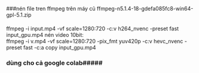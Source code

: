 ###nén file tren ffmpeg trên máy cũ ffmpeg-n5.1.4-18-gdefa085fc8-win64-gpl-5.1.zip
####
ffmpeg -i input.mp4 -vf scale=1280:720 -c:v h264_nvenc -preset fast input_gpu.mp4
nén video 10bit:	
ffmpeg -i v.mp4 -vf scale=1280:720 -pix_fmt yuv420p -c:v hevc_nvenc -preset fast -c:a copy input_gpu.mp4
### dùng cho cả google colab#####
